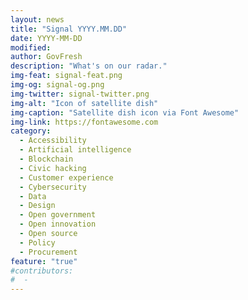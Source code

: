 ```yaml
---
layout: news
title: "Signal YYYY.MM.DD"
date: YYYY-MM-DD
modified:
author: GovFresh
description: "What's on our radar."
img-feat: signal-feat.png
img-og: signal-og.png
img-twitter: signal-twitter.png
img-alt: "Icon of satellite dish"
img-caption: "Satellite dish icon via Font Awesome"
img-link: https://fontawesome.com
category:
  - Accessibility
  - Artificial intelligence
  - Blockchain
  - Civic hacking
  - Customer experience
  - Cybersecurity
  - Data
  - Design
  - Open government
  - Open innovation
  - Open source
  - Policy
  - Procurement
feature: "true"
#contributors:
#  - 
---
```


